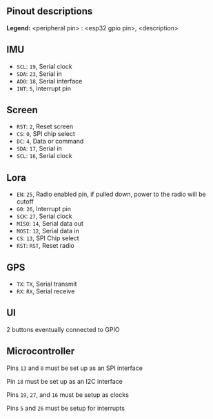 ## Pinout descriptions

**Legend:** \<peripheral pin\> : \<esp32 gpio pin\>, \<description\>

## IMU
- `SCL`: `19`, Serial clock
- `SDA`: `23`, Serial in
- `AD0`: `18`, Serial interface
- `INT`: `5`, Interrupt pin

## Screen
- `RST`: `2`, Reset screen
- `CS`: `0`, SPI chip select
- `DC`: `4`, Data or command
- `SDA`: `17`, Serial in
- `SCL`: `16`, Serial clock

## Lora
- `EN`: `25`, Radio enabled pin, if pulled down, power to the radio will be cutoff
- `G0`: `26`, Interrupt pin
- `SCK`: `27`, Serial clock
- `MISO`: `14`, Serial data out
- `MOSI`: `12`, Serial data in
- `CS`: `13`, SPI Chip select
- `RST`: `RST`, Reset radio

## GPS
- `TX`: `TX`, Serial transmit
- `RX`: `RX`, Serial receive

## UI
2 buttons eventually connected to GPIO

## Microcontroller
Pins `13` and `0` must be set up as an SPI interface

Pin `18` must be set up as an I2C interface

Pins `19`, `27`, and `16` must be setup as clocks

Pins `5` and `26` must be setup for interrupts
